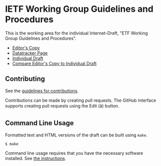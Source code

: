 # IETF Working Group Guidelines and Procedures

This is the working area for the individual Internet-Draft, "ETF Working Group Guidelines and Procedures".

* [Editor's Copy](https://ietf-wg-procon.github.io/draft-ietf-procon-2418bis/#go.draft-ietf-procon-2418bis.html)
* [Datatracker Page](https://datatracker.ietf.org/doc/draft-ietf-procon-2418bis)
* [Individual Draft](https://datatracker.ietf.org/doc/html/draft-ietf-procon-2418bis)
* [Compare Editor's Copy to Individual Draft](https://ietf-wg-procon.github.io/draft-ietf-procon-2418bis/#go.draft-ietf-procon-2418bis.diff)


## Contributing

See the
[guidelines for contributions](https://github.com/ietf-wg-procon/draft-ietf-procon-2418bis/blob/main/CONTRIBUTING.md).

Contributions can be made by creating pull requests.
The GitHub interface supports creating pull requests using the Edit (â) button.


## Command Line Usage

Formatted text and HTML versions of the draft can be built using `make`.

```sh
$ make
```

Command line usage requires that you have the necessary software installed.  See
[the instructions](https://github.com/martinthomson/i-d-template/blob/main/doc/SETUP.md).

